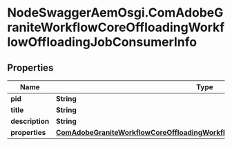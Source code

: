 # NodeSwaggerAemOsgi.ComAdobeGraniteWorkflowCoreOffloadingWorkflowOffloadingJobConsumerInfo

## Properties

Name | Type | Description | Notes
------------ | ------------- | ------------- | -------------
**pid** | **String** |  | [optional] 
**title** | **String** |  | [optional] 
**description** | **String** |  | [optional] 
**properties** | [**ComAdobeGraniteWorkflowCoreOffloadingWorkflowOffloadingJobConsumerProperties**](ComAdobeGraniteWorkflowCoreOffloadingWorkflowOffloadingJobConsumerProperties.md) |  | [optional] 


